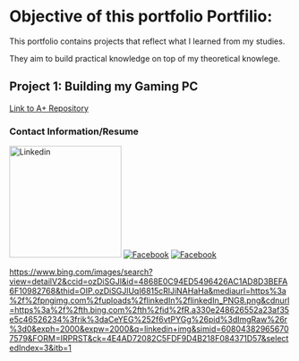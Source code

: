 # Objective of this portfolio Portfilio:
  
  This portfolio contains projects that reflect what I learned from my studies.
  
  They aim to build practical knowledge on top of my theoretical knowlege. 

## Project 1: Building my Gaming PC
[Link to A+ Repository](./A+/index.md)

### Contact Information/Resume
<a href="https://www.facebook.com" target="_blank">
  <img src="https://pngimg.com/uploads/linkedIn/linkedIn_PNG8.png" alt="Linkedin" width="200" height="200"></a>
  
  <a href="https://www.facebook.com" target="_blank">
  <img src="facebook-icon.png" alt="Facebook"></a>
  
  <a href="https://www.facebook.com" target="_blank">
  <img src="facebook-icon.png" alt="Facebook"></a>


https://www.bing.com/images/search?view=detailV2&ccid=ozDiSGJl&id=4868E0C94ED5496426AC1AD8D3BEFA6F10982768&thid=OIP.ozDiSGJlUqI6815cRlJiNAHaHa&mediaurl=https%3a%2f%2fpngimg.com%2fuploads%2flinkedIn%2flinkedIn_PNG8.png&cdnurl=https%3a%2f%2fth.bing.com%2fth%2fid%2fR.a330e248626552a23af35e5c46526234%3frik%3daCeYEG%252f6vtPYGg%26pid%3dImgRaw%26r%3d0&exph=2000&expw=2000&q=linkedin+img&simid=608043829656707579&FORM=IRPRST&ck=4E4AD72082C5FDF9D4B218F084371D57&selectedIndex=3&itb=1
